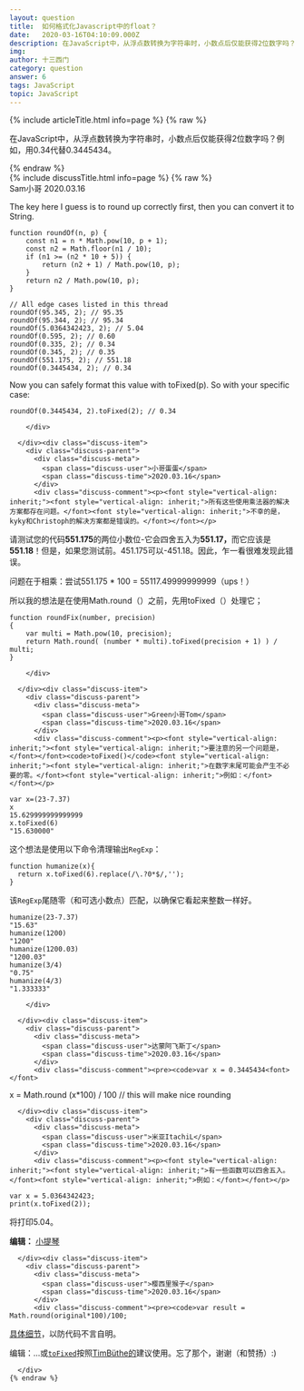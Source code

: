 ```yaml
---
layout: question
title:  如何格式化Javascript中的float？
date:   2020-03-16T04:10:09.000Z
description: 在JavaScript中，从浮点数转换为字符串时，小数点后仅能获得2位数字吗？例如，用0.34代替0.3445434。...
img: 
author: 十三西门
category: question
answer: 6
tags: JavaScript
topic: JavaScript
---
```

<div class="article-root">
  <div class="article">
    {% include articleTitle.html info=page %}
    {% raw %}
    <div class="article-content"><p><font style="vertical-align: inherit;"><font style="vertical-align: inherit;">在JavaScript中，从浮点数转换为字符串时，小数点后仅能获得2位数字吗？</font><font style="vertical-align: inherit;">例如，用0.34代替0.3445434。</font></font></p></div>
    {% endraw %}
  </div>

  <div class="discuss-wrapper">
    {% include discussTitle.html info=page %}
    {% raw %}
    <div class="discuss-item">
        <div class="discuss-parent">
          <div class="discuss-meta">
            <span class="discuss-user">Sam小哥</span>
            <span class="discuss-time">2020.03.16</span>
          </div>
          <div class="discuss-comment"><p>The key here I guess is to round up correctly first, then you can convert it to String.</p>

<pre class="lang-js prettyprint-override"><code>function roundOf(n, p) {<font></font>
    const n1 = n * Math.pow(10, p + 1);<font></font>
    const n2 = Math.floor(n1 / 10);<font></font>
    if (n1 &gt;= (n2 * 10 + 5)) {<font></font>
        return (n2 + 1) / Math.pow(10, p);<font></font>
    }<font></font>
    return n2 / Math.pow(10, p);<font></font>
}<font></font>
<font></font>
// All edge cases listed in this thread<font></font>
roundOf(95.345, 2); // 95.35<font></font>
roundOf(95.344, 2); // 95.34<font></font>
roundOf(5.0364342423, 2); // 5.04<font></font>
roundOf(0.595, 2); // 0.60<font></font>
roundOf(0.335, 2); // 0.34<font></font>
roundOf(0.345, 2); // 0.35<font></font>
roundOf(551.175, 2); // 551.18<font></font>
roundOf(0.3445434, 2); // 0.34<font></font>
</code></pre>

<p>Now you can safely format this value with toFixed(p).
So with your specific case:</p>

<pre class="lang-js prettyprint-override"><code>roundOf(0.3445434, 2).toFixed(2); // 0.34
</code></pre></div>
        </div>
        
      </div><div class="discuss-item">
        <div class="discuss-parent">
          <div class="discuss-meta">
            <span class="discuss-user">小哥蛋蛋</span>
            <span class="discuss-time">2020.03.16</span>
          </div>
          <div class="discuss-comment"><p><font style="vertical-align: inherit;"><font style="vertical-align: inherit;">所有这些使用乘法器的解决方案都存在问题。</font><font style="vertical-align: inherit;">不幸的是，kyky和Christoph的解决方案都是错误的。</font></font></p>

<p><font style="vertical-align: inherit;"><font style="vertical-align: inherit;">请测试您的代码</font></font><strong><font style="vertical-align: inherit;"><font style="vertical-align: inherit;">551.175</font></font></strong><font style="vertical-align: inherit;"><font style="vertical-align: inherit;">的两位小数位-它会四舍五入为</font></font><strong><font style="vertical-align: inherit;"><font style="vertical-align: inherit;">551.17，</font></font></strong><font style="vertical-align: inherit;"><font style="vertical-align: inherit;">而它应该是</font></font><strong><font style="vertical-align: inherit;"><font style="vertical-align: inherit;">551.18</font></font></strong><font style="vertical-align: inherit;"><font style="vertical-align: inherit;">！</font><font style="vertical-align: inherit;">但是，如果您测试前。</font><font style="vertical-align: inherit;">451.175可以-451.18。</font><font style="vertical-align: inherit;">因此，乍一看很难发现此错误。</font></font></p>

<p><font style="vertical-align: inherit;"><font style="vertical-align: inherit;">问题在于相乘：尝试551.175 * 100 = 55117.49999999999（ups！）</font></font></p>

<p><font style="vertical-align: inherit;"><font style="vertical-align: inherit;">所以我的想法是在使用Math.round（）之前，先用toFixed（）处理它；</font></font></p>

<pre><code>function roundFix(number, precision)<font></font>
{<font></font>
    var multi = Math.pow(10, precision);<font></font>
    return Math.round( (number * multi).toFixed(precision + 1) ) / multi;<font></font>
}<font></font>
</code></pre></div>
        </div>
        
      </div><div class="discuss-item">
        <div class="discuss-parent">
          <div class="discuss-meta">
            <span class="discuss-user">Green小哥Tom</span>
            <span class="discuss-time">2020.03.16</span>
          </div>
          <div class="discuss-comment"><p><font style="vertical-align: inherit;"><font style="vertical-align: inherit;">要注意的另一个问题是，</font></font><code>toFixed()</code><font style="vertical-align: inherit;"><font style="vertical-align: inherit;">在数字末尾可能会产生不必要的零。</font><font style="vertical-align: inherit;">例如：</font></font></p>

<pre><code>var x=(23-7.37)<font></font>
x<font></font>
15.629999999999999<font></font>
x.toFixed(6)<font></font>
"15.630000"<font></font>
</code></pre>

<p><font style="vertical-align: inherit;"><font style="vertical-align: inherit;">这个想法是使用以下命令清理输出</font></font><code>RegExp</code><font style="vertical-align: inherit;"><font style="vertical-align: inherit;">：</font></font></p>

<pre><code>function humanize(x){<font></font>
  return x.toFixed(6).replace(/\.?0*$/,'');<font></font>
}<font></font>
</code></pre>

<p><font style="vertical-align: inherit;"><font style="vertical-align: inherit;">该</font></font><code>RegExp</code><font style="vertical-align: inherit;"><font style="vertical-align: inherit;">尾随零（和可选小数点）匹配，以确保它看起来整数一样好。</font></font></p>

<pre><code>humanize(23-7.37)<font></font>
"15.63"<font></font>
humanize(1200)<font></font>
"1200"<font></font>
humanize(1200.03)<font></font>
"1200.03"<font></font>
humanize(3/4)<font></font>
"0.75"<font></font>
humanize(4/3)<font></font>
"1.333333"<font></font>
</code></pre></div>
        </div>
        
      </div><div class="discuss-item">
        <div class="discuss-parent">
          <div class="discuss-meta">
            <span class="discuss-user">达蒙阿飞斯丁</span>
            <span class="discuss-time">2020.03.16</span>
          </div>
          <div class="discuss-comment"><pre><code>var x = 0.3445434<font></font>
x = Math.round (x*100) / 100 // this will make nice rounding<font></font>
</code></pre></div>
        </div>
        
      </div><div class="discuss-item">
        <div class="discuss-parent">
          <div class="discuss-meta">
            <span class="discuss-user">米亚ItachiL</span>
            <span class="discuss-time">2020.03.16</span>
          </div>
          <div class="discuss-comment"><p><font style="vertical-align: inherit;"><font style="vertical-align: inherit;">有一些函数可以四舍五入。</font><font style="vertical-align: inherit;">例如：</font></font></p>

<pre><code>var x = 5.0364342423;<font></font>
print(x.toFixed(2));<font></font>
</code></pre>

<p><font style="vertical-align: inherit;"><font style="vertical-align: inherit;">将打印5.04。</font></font></p>

<p><strong><font style="vertical-align: inherit;"><font style="vertical-align: inherit;">编辑：</font></font></strong>
<a href="http://jsfiddle.net/TM7DQ/" rel="noreferrer"><font style="vertical-align: inherit;"><font style="vertical-align: inherit;">小提琴</font></font></a></p></div>
        </div>
        
      </div><div class="discuss-item">
        <div class="discuss-parent">
          <div class="discuss-meta">
            <span class="discuss-user">樱西里猴子</span>
            <span class="discuss-time">2020.03.16</span>
          </div>
          <div class="discuss-comment"><pre><code>var result = Math.round(original*100)/100;
</code></pre>

<p><a href="http://www.javascriptkit.com/javatutors/round.shtml" rel="noreferrer"><font style="vertical-align: inherit;"><font style="vertical-align: inherit;">具体细节</font></font></a><font style="vertical-align: inherit;"><font style="vertical-align: inherit;">，以防代码不言自明。</font></font></p>

<p><font style="vertical-align: inherit;"><font style="vertical-align: inherit;">编辑：...或</font></font><code><a href="https://developer.mozilla.org/en-US/docs/Web/JavaScript/Reference/Global_Objects/Number/toFixed" rel="noreferrer">toFixed</a></code><font style="vertical-align: inherit;"><font style="vertical-align: inherit;">按照</font></font><a href="https://stackoverflow.com/questions/661562/comma-format-in-javascript/661579#661579"><font style="vertical-align: inherit;"><font style="vertical-align: inherit;">TimBüthe的</font></font></a><font style="vertical-align: inherit;"><font style="vertical-align: inherit;">建议</font><font style="vertical-align: inherit;">使用</font><font style="vertical-align: inherit;">。</font><font style="vertical-align: inherit;">忘了那个，谢谢（和赞扬）:)</font></font></p></div>
        </div>
        
      </div>
    {% endraw %}
  </div>
<div>
